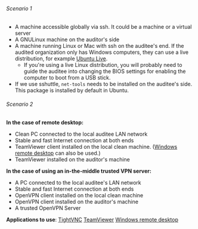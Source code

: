###### Scenario 1

- A machine accessible globally via ssh. It could be a machine or a virtual server
- A GNULinux machine on the auditor's side
- A machine running Linux or Mac with ssh on the auditee's end. If the audited
organization only has Windows computers, they can use a live distribution, for
example [Ubuntu Live](https://tutorials.ubuntu.com/tutorial/try-ubuntu-before-you-install?_ga=2.100677957.597084418.1503414810-670812192.1503414810#0).
    - If you're using a live Linux distribution, you will probably need to guide
    the auditee into changing the BIOS settings for enabling the computer to
    boot from a USB stick.
- If we use sshuttle, `net-tools` needs to be installed on the auditee's side.
This package is installed by default in Ubuntu.

###### Scenario 2

**In the case of remote desktop:**

- Clean PC connected to the local auditee LAN network
- Stable and fast Internet connection at both ends
- TeamViewer client installed on the local clean machine. ([Windows remote desktop](https://support.microsoft.com/en-us/help/17463/windows-7-connect-to-another-computer-remote-desktop-connection) can also be used.)
- TeamViewer installed on the auditor's machine


**In the case of using an in-the-middle trusted VPN server:**
    
- A PC connected to the local auditee's LAN network
- Stable and fast Internet connection at both ends 
- OpenVPN client installed on the local clean machine 
- OpenVPN client installed on the auditor's machine
- A trusted OpenVPN Server

**Applications to use**:
[TightVNC](http://www.tightvnc.com/)
[TeamViewer](https://www.teamviewer.com/en/)
[Windows remote desktop](https://support.microsoft.com/en-us/help/17463/windows-7-connect-to-another-computer-remote-desktop-connection)

